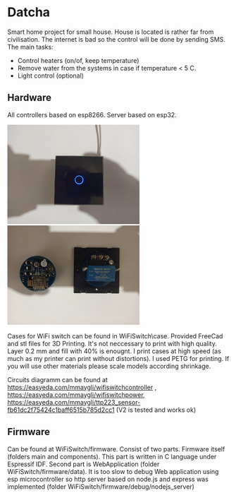 # Datcha

Smart home project for small house. House is located is rather far from civilisation. The internet is bad so the control will be done by sending SMS.
The main tasks:
* Control heaters (on/of, keep temperature)
* Remove water from the systems in case if temperature < 5 C.
* Light control (optional)

Hardware
--------
All controllers based on esp8266. Server based on esp32.


<img src="./WiFiSwitch/docs/switch_on_small.jpg" width="300"/><img src="./WiFiSwitch/docs/boards_small.jpg" width="300"/>

Cases for WiFi switch can be found in WiFiSwitch\case. Provided FreeCad and stl files for 3D Printing. It's not neccessary to print with high quality. Layer 0.2 mm and fill with 40% is enougnt. I print cases at high speed (as much as my printer can print without distortions). I used PETG for printing. If you will use other materials please scale models according shrinkage.

Circuits diagramm can be found at https://easyeda.com/mmaygli/wifiswitchcontroller , https://easyeda.com/mmaygli/wifiswitchpower, https://easyeda.com/mmaygli/ttp223_sensor-fb61dc2f75424c1baff6515b785d2cc1 (V2 is tested and works ok)

Firmware
--------
Can be found at WiFiSwitch/firmware. Consist of two parts. Firmware itself (folders main and components). This part is written in C language under Espressif IDF. Second part is WebApplication (folder WiFiSwitch/firmware/data). It is too slow to debug Web application using esp microcontroller so http server based on node.js and express was implemented (folder WiFiSwitch/firmware/debug/nodejs_server)
